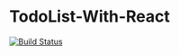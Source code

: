 # TodoList-With-React

[![Build Status](https://travis-ci.com/ms314006/TodoList-With-React.svg?branch=master)](https://travis-ci.com/ms314006/TodoList-With-React)
